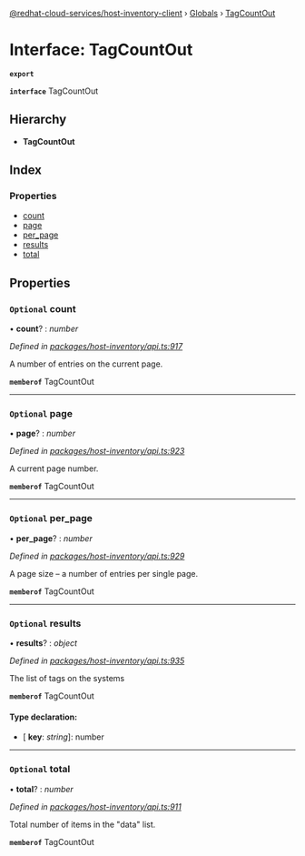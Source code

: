 [@redhat-cloud-services/host-inventory-client](../README.md) › [Globals](../globals.md) › [TagCountOut](tagcountout.md)

# Interface: TagCountOut

**`export`** 

**`interface`** TagCountOut

## Hierarchy

* **TagCountOut**

## Index

### Properties

* [count](tagcountout.md#optional-count)
* [page](tagcountout.md#optional-page)
* [per_page](tagcountout.md#optional-per_page)
* [results](tagcountout.md#optional-results)
* [total](tagcountout.md#optional-total)

## Properties

### `Optional` count

• **count**? : *number*

*Defined in [packages/host-inventory/api.ts:917](https://github.com/RedHatInsights/javascript-clients/blob/master/packages/host-inventory/api.ts#L917)*

A number of entries on the current page.

**`memberof`** TagCountOut

___

### `Optional` page

• **page**? : *number*

*Defined in [packages/host-inventory/api.ts:923](https://github.com/RedHatInsights/javascript-clients/blob/master/packages/host-inventory/api.ts#L923)*

A current page number.

**`memberof`** TagCountOut

___

### `Optional` per_page

• **per_page**? : *number*

*Defined in [packages/host-inventory/api.ts:929](https://github.com/RedHatInsights/javascript-clients/blob/master/packages/host-inventory/api.ts#L929)*

A page size – a number of entries per single page.

**`memberof`** TagCountOut

___

### `Optional` results

• **results**? : *object*

*Defined in [packages/host-inventory/api.ts:935](https://github.com/RedHatInsights/javascript-clients/blob/master/packages/host-inventory/api.ts#L935)*

The list of tags on the systems

**`memberof`** TagCountOut

#### Type declaration:

* \[ **key**: *string*\]: number

___

### `Optional` total

• **total**? : *number*

*Defined in [packages/host-inventory/api.ts:911](https://github.com/RedHatInsights/javascript-clients/blob/master/packages/host-inventory/api.ts#L911)*

Total number of items in the \"data\" list.

**`memberof`** TagCountOut
